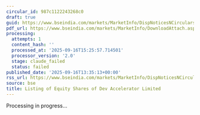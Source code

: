 ```yaml
---
circular_id: 987c1122243268c0
draft: true
guid: https://www.bseindia.com/markets/MarketInfo/DispNoticesNCirculars.aspx?Noticeid={44755AAB-D2B3-42EF-BA10-195A54EE6025}&noticeno=20250916-71&dt=09/16/2025&icount=71&totcount=78&flag=0
pdf_url: https://www.bseindia.com/markets/MarketInfo/DownloadAttach.aspx?id=20250916-71&attachedId=e51f4f7e-cde0-4416-bfbf-3d7d6bf5a17f
processing:
  attempts: 1
  content_hash: ''
  processed_at: '2025-09-16T15:25:57.714501'
  processor_version: '2.0'
  stage: claude_failed
  status: failed
published_date: '2025-09-16T13:35:13+00:00'
rss_url: https://www.bseindia.com/markets/MarketInfo/DispNoticesNCirculars.aspx?Noticeid={44755AAB-D2B3-42EF-BA10-195A54EE6025}&noticeno=20250916-71&dt=09/16/2025&icount=71&totcount=78&flag=0
source: bse
title: Listing of Equity Shares of Dev Accelerator Limited
---
```


Processing in progress...